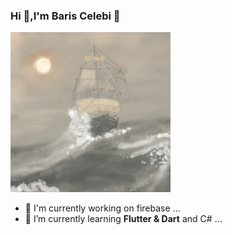 ### Hi 👋,I'm Baris Celebi 👋

![](https://github.com/barisceleb1/barisceleb1/blob/master/sailboat-1685_256.gif)    




- 🔭 I'm currently working on firebase ...
- 🌱 I’m currently learning **Flutter & Dart** and C# ...
<!-- 👯 I’m looking to collaborate on ...
- 🤔 I’m looking for help with ...
- 💬 Ask me about ...
- 📫 How to reach me: ...
- 😄 Pronouns: ...
- ⚡ Fun fact: ... -->

